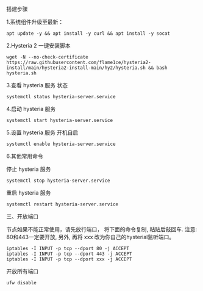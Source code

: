 搭建步骤

1.系统组件升级至最新：

`apt update -y && apt install -y curl && apt install -y socat`

2.Hysteria 2 一键安装脚本

`wget -N --no-check-certificate https://raw.githubusercontent.com/flame1ce/hysteria2-install/main/hysteria2-install-main/hy2/hysteria.sh && bash hysteria.sh`


3.查看 hysteria 服务 状态

`systemctl status hysteria-server.service`

4.启动 hysteria 服务

```systemctl start hysteria-server.service```

5.设置 hysteria 服务 开机自启

```systemctl enable hysteria-server.service```

6.其他常用命令

停止 hysteria 服务

```systemctl stop hysteria-server.service```

重启 hysteria 服务

```systemctl restart hysteria-server.service```

三、开放端口

节点如果不能正常使用，请先放行端口，
将下面的命令复制, 粘贴后敲回车.
注意: 80和443一定要开放, 另外, 再将 xxx 改为你自己的hysterial监听端口。

```
iptables -I INPUT -p tcp --dport 80 -j ACCEPT
iptables -I INPUT -p tcp --dport 443 -j ACCEPT
iptables -I INPUT -p tcp --dport xxx -j ACCEPT

```
开放所有端口

```ufw disable```

